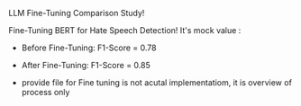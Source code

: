 LLM Fine-Tuning Comparison Study!

Fine-Tuning BERT for Hate Speech Detection!
It's mock value :
- Before Fine-Tuning: F1-Score = 0.78
- After Fine-Tuning: F1-Score = 0.85


- provide file for Fine tuning is not acutal implementatiom, it is overview of process only



